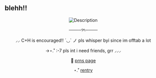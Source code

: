 ## blehh!!
<p align="center">
  <img src="![https://i.pinimg.com/736x/e1/5a/6d/e15a6de04d5b08024bb6aa348ed6cbf4.jpg](https://i.pinimg.com/736x/e1/5a/6d/e15a6de04d5b08024bb6aa348ed6cbf4.jpg)" alt="Description" />
</p>
<p align="center">
────୨ৎ────
  <p align="center">
⸝⸝ C+H is encouraged!! ´◡` ノ pls whisper byi since im offtab a lot 
    <p align="center">
->⋆.˚ :-7 pls int i need friends, grr ⸝⸝⸝
<p align="center">
  🧷 <a href="https://en.pronouns.page/@deeryvo1" target="_blank">prns page</a>
</p>
<p align="center">
  ⋆.˚ <a href="https://rentry.co/deeryvosstuff" target="_blank">rentry</a>
</p>
